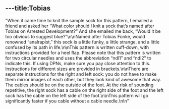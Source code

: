 ---title:Tobias
---
"When it came time to knit the sample sock for this pattern, I emailed a friend and asked her “What color should I knit a sock that’s named after Tobias on Arrested Development?” And she emailed me back, “Would it be too obvious to suggest blue?”\n\nNamed after Tobias Fünke, would renowned “analrapist,” this sock is a little funky, a little strange, and a little confused by its path in life.\n\nThis pattern is written cuff-down, with instructions provided for a heel flap. Please note that this pattern is written for two circular needles and uses the abbreviation “ndl1” and “ndl2” to indicate this. If using DPNs, make sure you pay close attention to this. Instructions for different sizes are provided in brackets.\n\nThere are separate instructions for the right and left sock: you do not have to make them mirror images of each other, but they look kind of awesome that way. The cables should be on the outside of the foot. At the risk of sounding repetitive, the right sock has a cable on the right side of the foot and the left sock has the cable on the left side of the foot.\n\nThis pattern will go significantly faster if you cable without a cable needle.\n\n"